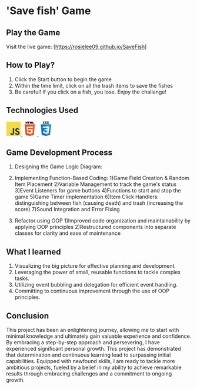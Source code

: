 # 'Save fish' Game
## Play the Game
Visit the live game: [https://rosielee09.github.io/SaveFish]

## How to Play?
1) Click the Start button to begin the game
2) Within the time limit, click on all the trash items to save the fishes
3) Be careful! If you click on a fish, you lose. Enjoy the challenge!

## Technologies Used
<p> 
<a href="https://developer.mozilla.org/en-US/docs/Web/JavaScript" target="_blank"> <img src="https://raw.githubusercontent.com/devicons/devicon/master/icons/javascript/javascript-original.svg" alt="javascript" width="40" height="40"/> </a> 
<a href="https://www.w3.org/html/" target="_blank"> <img src="https://raw.githubusercontent.com/devicons/devicon/master/icons/html5/html5-original-wordmark.svg" alt="html5" width="40" height="40"/> </a><a href="https://www.w3schools.com/css/" target="_blank"> <img src="https://raw.githubusercontent.com/devicons/devicon/master/icons/css3/css3-original-wordmark.svg" alt="css3" width="40" height="40"/> </a></p>

## Game Development Process

1. Designing the Game Logic Diagram:

2. Implementing Function-Based Coding:
   1)Game Field Creation & Random Item Placement
   2)Variable Management to track the game's status
   3)Event Listeners for game buttons
   4)Functions to start and stop the game
   5)Game Timer implementation
   6)Item Click Handlers: distinguishing between fish (causing death) and trash (increasing the score)
   7)Sound Integration and Error Fixing 
3. Refactor using OOP
   1)Improved code organization and maintainability by applying OOP principles
   2)Restructured components into separate classes for clarity and ease of maintenance

## What I learned
1. Visualizing the big picture for effective planning and development.
2. Leveraging the power of small, reusable functions to tackle complex tasks.
3. Utilizing event bubbling and delegation for efficient event handling.
4. Committing to continuous improvement through the use of OOP principles.

## Conclusion
This project has been an enlightening journey, allowing me to start with minimal knowledge and ultimately gain valuable experience and confidence. By embracing a step-by-step approach and persevering, I have experienced significant personal growth. This project has demonstrated that determination and continuous learning lead to surpassing initial capabilities. Equipped with newfound skills, I am ready to tackle more ambitious projects, fueled by a belief in my ability to achieve remarkable results through embracing challenges and a commitment to ongoing growth.
